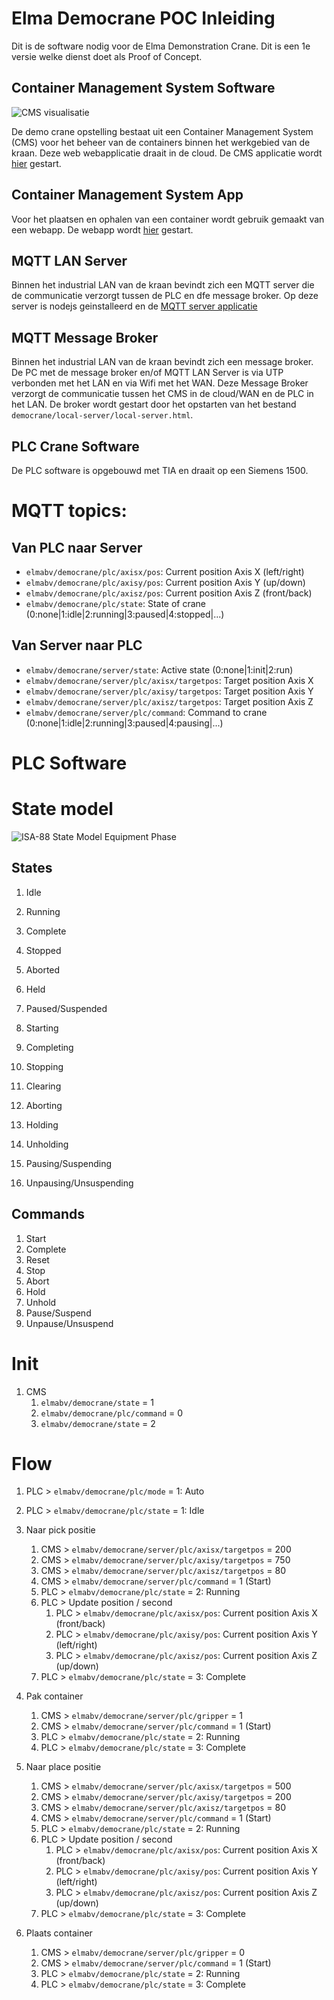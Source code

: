 # Elma Democrane POC Inleiding

Dit is de software nodig voor de Elma Demonstration Crane. Dit is een 1e versie welke dienst doet als Proof of Concept.

## Container Management System Software

![CMS visualisatie](/democrane/images/democrane-cms1.png)

De demo crane opstelling bestaat uit een Container Management System (CMS) voor het beheer van de containers binnen het werkgebied van de kraan. Deze web webapplicatie draait in de cloud. De CMS applicatie wordt [hier](cms/index.html) gestart.

## Container Management System App

Voor het plaatsen en ophalen van een container wordt gebruik gemaakt van een webapp. De webapp wordt [hier](cms/app/index.html) gestart.

## MQTT LAN Server

Binnen het industrial LAN van de kraan bevindt zich een MQTT server die de communicatie verzorgt tussen de PLC en dfe message broker. Op deze server is nodejs geinstalleerd en de [MQTT server applicatie](https://github.com/elmabv/democrane/tree/main/mqtt-server)

## MQTT Message Broker

Binnen het industrial LAN van de kraan bevindt zich een message broker. De PC met de message broker en/of MQTT LAN Server is via UTP verbonden met het LAN en via Wifi met het WAN. Deze Message Broker verzorgt de communicatie tussen het CMS in de cloud/WAN en de PLC in het LAN. De broker wordt gestart door het opstarten van het bestand `democrane/local-server/local-server.html`.

## PLC Crane Software

De PLC software is opgebouwd met TIA en draait op een Siemens 1500.

# MQTT topics:

## Van PLC naar Server

- `elmabv/democrane/plc/axisx/pos`: Current position Axis X (left/right)
- `elmabv/democrane/plc/axisy/pos`: Current position Axis Y (up/down)
- `elmabv/democrane/plc/axisz/pos`: Current position Axis Z (front/back)
- `elmabv/democrane/plc/state`: State of crane (0:none|1:idle|2:running|3:paused|4:stopped|...)

## Van Server naar PLC

- `elmabv/democrane/server/state`: Active state (0:none|1:init|2:run)
- `elmabv/democrane/server/plc/axisx/targetpos`: Target position Axis X
- `elmabv/democrane/server/plc/axisy/targetpos`: Target position Axis Y
- `elmabv/democrane/server/plc/axisz/targetpos`: Target position Axis Z
- `elmabv/democrane/server/plc/command`: Command to crane (0:none|1:idle|2:running|3:paused|4:pausing|...)

# PLC Software

# State model

![ISA-88 State Model Equipment Phase](https://aliconnect.nl/assets/image/isa88-state-model-unit.png)

## States

1. Idle
1. Running
1. Complete
1. Stopped
1. Aborted
1. Held
1. Paused/Suspended

1. Starting
1. Completing
1. Stopping
1. Clearing
1. Aborting
1. Holding
1. Unholding
1. Pausing/Suspending
1. Unpausing/Unsuspending

## Commands

1. Start
1. Complete
1. Reset
1. Stop
1. Abort
1. Hold
1. Unhold
1. Pause/Suspend
1. Unpause/Unsuspend

# Init

1. CMS
    1. `elmabv/democrane/state` = 1    
    1. `elmabv/democrane/plc/command` = 0
    1. `elmabv/democrane/state` = 2

# Flow

1. PLC > `elmabv/democrane/plc/mode` = 1: Auto

1. PLC > `elmabv/democrane/plc/state` = 1: Idle

1. Naar pick positie
    1. CMS > `elmabv/democrane/server/plc/axisx/targetpos` = 200
    1. CMS > `elmabv/democrane/server/plc/axisy/targetpos` = 750
    1. CMS > `elmabv/democrane/server/plc/axisz/targetpos` = 80
    1. CMS > `elmabv/democrane/server/plc/command` = 1 (Start)
    1. PLC > `elmabv/democrane/plc/state` = 2: Running
    1. PLC > Update position / second
        1. PLC > `elmabv/democrane/plc/axisx/pos`: Current position Axis X (front/back)
        1. PLC > `elmabv/democrane/plc/axisy/pos`: Current position Axis Y (left/right)
        1. PLC > `elmabv/democrane/plc/axisz/pos`: Current position Axis Z (up/down)
    1. PLC > `elmabv/democrane/plc/state` = 3: Complete

1. Pak container
    1. CMS > `elmabv/democrane/server/plc/gripper` = 1
    1. CMS > `elmabv/democrane/server/plc/command` = 1 (Start)
    1. PLC > `elmabv/democrane/plc/state` = 2: Running
    1. PLC > `elmabv/democrane/plc/state` = 3: Complete

1. Naar place positie
    1. CMS > `elmabv/democrane/server/plc/axisx/targetpos` = 500
    1. CMS > `elmabv/democrane/server/plc/axisy/targetpos` = 200
    1. CMS > `elmabv/democrane/server/plc/axisz/targetpos` = 80
    1. CMS > `elmabv/democrane/server/plc/command` = 1 (Start)
    1. PLC > `elmabv/democrane/plc/state` = 2: Running
    1. PLC > Update position / second
        1. PLC > `elmabv/democrane/plc/axisx/pos`: Current position Axis X (front/back)
        1. PLC > `elmabv/democrane/plc/axisy/pos`: Current position Axis Y (left/right)
        1. PLC > `elmabv/democrane/plc/axisz/pos`: Current position Axis Z (up/down)
    1. PLC > `elmabv/democrane/plc/state` = 3: Complete

1. Plaats container
    1. CMS > `elmabv/democrane/server/plc/gripper` = 0
    1. CMS > `elmabv/democrane/server/plc/command` = 1 (Start)
    1. PLC > `elmabv/democrane/plc/state` = 2: Running
    1. PLC > `elmabv/democrane/plc/state` = 3: Complete
